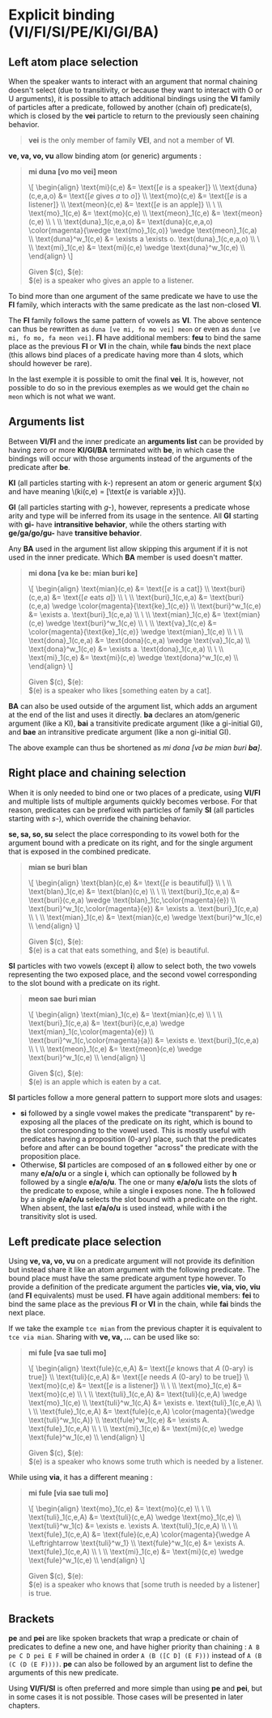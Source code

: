 # Explicit binding (VI/FI/SI/PE/KI/GI/BA)

## Left atom place selection

When the speaker wants to interact with an argument that normal chaining doesn't
select (due to transitivity, or because they want to interact with O or U
arguments), it is possible to attach additional bindings using the __VI__ family
of particles after a predicate, followed by another (chain of) predicate(s),
which is closed by the __vei__ particle to return to the previously seen
chaining behavior.

> __vei__ is the only member of family __VEI__, and not a member of __VI__.

__ve, va, vo, vu__ allow binding atom (or generic) arguments :

> __mi duna [vo mo vei] meon__
>
> \\[ \begin{align}
> \text{mi}(c,e)         &= \text{[$e$ is a speaker]} \\\\
> \text{duna}(c,e,a,o)   &= \text{[$e$ gives $a$ to $o$]} \\\\
> \text{mo}(c,e)         &= \text{[$e$ is a listener]} \\\\
> \text{meon}(c,e)       &= \text{[$e$ is an apple]} \\\\
> \\ \\\\
> \text{mo}_1(c,e)       &= \text{mo}(c,e) \\\\
> \text{meon}_1(c,e)     &= \text{meon}(c,e) \\\\
> \\ \\\\
> \text{duna}_1(c,e,a,o) &= \text{duna}(c,e,a,o) \color{magenta}{\wedge \text{mo}_1(c,o)} \wedge \text{meon}_1(c,a) \\\\
> \text{duna}^w_1(c,e)   &= \exists a \exists o. \text{duna}_1(c,e,a,o) \\\\
> \\ \\\\
> \text{mi}_1(c,e)       &= \text{mi}(c,e) \wedge \text{duna}^w_1(c,e) \\\\
> \end{align} \\]
>
> Given $(c), $(e):\
> $(e) is a speaker who gives an apple to a listener.

To bind more than one argument of the same predicate we have to use the __FI__
family, which interacts with the same predicate as the last non-closed __VI__.

The __FI__ family follows the same pattern of vowels as __VI__.
The above sentence can thus be rewritten as `duna [ve mi, fo mo vei] meon` or
even as `duna [ve mi, fo mo, fa meon vei]`. __FI__ have additional members:
__feu__ to bind the same place as the previous __FI__ or __VI__ in the chain,
while __fau__ binds the next place (this allows bind places of a predicate
having more than 4 slots, which should however be rare).

In the last exemple it is possible to omit the final __vei__. It is, however,
not possible to do so in the previous exemples as we would get the chain
`mo meon` which is not what we want.

## Arguments list

Between __VI/FI__ and the inner predicate an __arguments list__ can be provided
by having zero or more __KI/GI/BA__ terminated with __be__, in which case the
bindings will occur with those arguments instead of the arguments of the
predicate after __be__.

__KI__ (all particles starting with _k-_) represent an atom or generic argument
$(x) and have meaning \\(ki(c,e) = \[\text{$e$ is variable $x$}\]\\).

__GI__ (all particles starting with _g-_), however, represents a predicate whose
arity and type will be inferred from its usage in the sentence. All __GI__
starting with __gi-__ have __intransitive behavior__, while the others starting
with __ge/ga/go/gu-__ have __transitive behavior__.

Any __BA__ used in the argument list allow skipping this argument if it is not
used in the inner predicate. Which __BA__ member is used doesn't matter.

> __mi dona [va ke be: mian buri ke]__
>
> \\[ \begin{align}
> \text{mian}(c,e)       &= \text{[$e$ is a cat]} \\\\
> \text{buri}(c,e,a)     &= \text{[$e$ eats $a$]} \\\\
> \\ \\\\
> \text{buri}_1(c,e,a)   &= \text{buri}(c,e,a) \wedge \color{magenta}{\text{ke}_1(c,e)} \\\\
> \text{buri}^w_1(c,e)   &= \exists a. \text{buri}_1(c,e,a) \\\\
> \\ \\\\
> \text{mian}_1(c,e)     &= \text{mian}(c,e) \wedge \text{buri}^w_1(c,e) \\\\
> \\ \\\\
> \text{va}_1(c,e)       &= \color{magenta}{\text{ke}_1(c,e)} \wedge \text{mian}_1(c,e) \\\\
> \\ \\\\
> \text{dona}_1(c,e,a)   &= \text{dona}(c,e,a) \wedge \text{va}_1(c,a) \\\\
> \text{dona}^w_1(c,e)   &= \exists a. \text{dona}_1(c,e,a) \\\\
> \\ \\\\
> \text{mi}_1(c,e)       &= \text{mi}(c,e) \wedge \text{dona}^w_1(c,e) \\\\
> \end{align} \\]
>
> Given $(c), $(e):\
> $(e) is a speaker who likes [something eaten by a cat].

__BA__ can also be used outside of the argument list, which adds an argument at
the end of the list and uses it directly. __ba__ declares an atom/generic
argument (like a KI), __bai__ a transitivite predicate argument (like a
gi-initial GI), and __bae__ an intransitive predicate argument (like a non
gi-initial GI).

The above example can thus be shortened as _mi dona [va be mian buri __ba__]_.

## Right place and chaining selection

When it is only needed to bind one or two places of a predicate, using __VI/FI__
and multiple lists of multiple arguments quickly becomes verbose. For that
reason, predicates can be prefixed with particles of family __SI__ (all
particles starting with _s-_), which override the chaining behavior.

__se, sa, so, su__ select the place corresponding to its vowel both for the
argument bound with a predicate on its right, and for the single argument that
is exposed in the combined predicate.

> __mian se buri blan__
>
> \\[ \begin{align}
> \text{blan}(c,e)                       &= \text{[$e$ is beautiful]} \\\\
> \\ \\\\
> \text{blan}_1(c,e)                     &= \text{blan}(c,e) \\\\
> \\ \\\\
> \text{buri}_1(c,e,a)                   &= \text{buri}(c,e,a) \wedge \text{blan}_1(c,\color{magenta}{e}) \\\\
> \text{buri}^w_1(c,\color{magenta}{e})  &= \exists a. \text{buri}_1(c,e,a) \\\\
> \\ \\\\
> \text{mian}_1(c,e)                     &= \text{mian}(c,e) \wedge \text{buri}^w_1(c,e) \\\\
> \end{align} \\]
>
> Given $(c), $(e):\
> $(e) is a cat that eats something, and $(e) is beautiful.

__SI__ particles with two vowels (except __i__) allow to select both, the two
vowels representing the two exposed place, and the second vowel corresponding to
the slot bound with a predicate on its right.

> __meon sae buri mian__
>
> \\[ \begin{align}
> \text{mian}_1(c,e)                    &= \text{mian}(c,e) \\\\
> \\ \\\\
> \text{buri}_1(c,e,a)                  &= \text{buri}(c,e,a) \wedge \text{mian}_1(c,\color{magenta}{e}) \\\\
> \text{buri}^w_1(c,\color{magenta}{a}) &= \exists e. \text{buri}_1(c,e,a) \\\\
> \\ \\\\
> \text{meon}_1(c,e)                    &= \text{meon}(c,e) \wedge \text{buri}^w_1(c,e) \\\\
> \end{align} \\]
>
> Given $(c), $(e):\
> $(e) is an apple which is eaten by a cat.

__SI__ particles follow a more general pattern to support more slots and usages:

- __si__ followed by a single vowel makes the predicate "transparent" by
  re-exposing all the places of the predicate on its right, which is bound to
  the slot corresponding to the vowel used. This is mostly useful with predicates
  having a proposition (0-ary) place, such that the predicates before and after
  can be bound together "across" the predicate with the proposition place.
- Otherwise, __SI__ particles are composed of an __s__ followed either by
  one or many __e/a/o/u__ or a single __i__, which can optionally be followed
  by __h__ followed by a single __e/a/o/u__. The one or many __e/a/o/u__ lists
  the slots of the predicate to expose, while a single __i__ exposes none.
  The __h__ followed by a single __e/a/o/u__ selects the slot bound with a
  predicate on the right. When absent, the last __e/a/o/u__ is used instead,
  while with __i__ the transitivity slot is used.

## Left predicate place selection

Using __ve, va, vo, vu__ on a predicate argument will not provide its
definition but instead share it like an atom argument with the following
predicate. The bound place must have the same predicate argument type however.
To provide a definition of the predicate argument the particles __vie, via, vio,
viu__ (and __FI__ equivalents) must be used. __FI__ have again additional members:
__fei__ to bind the same place as the previous __FI__ or __VI__ in the chain,
while __fai__ binds the next place.

If we take the example `tce mian` from the previous chapter it is equivalent to
`tce via mian`. Sharing with __ve, va, ...__ can be used like so:

> __mi fule [va sae tuli mo]__
>
> \\[ \begin{align}
> \text{fule}(c,e,A)                &= \text{[$e$ knows that $A$ (0-ary) is true]} \\\\
> \text{tuli}(c,e,A)                &= \text{[$e$ needs $A$ (0-ary) to be true]} \\\\
> \text{mo}(c,e)                    &= \text{[$e$ is a listener]} \\\\
> \\ \\\\
> \text{mo}_1(c,e)                  &= \text{mo}(c,e) \\\\
> \\ \\\\
> \text{tuli}_1(c,e,A)              &= \text{tuli}(c,e,A) \wedge \text{mo}_1(c,e) \\\\
> \text{tuli}^w_1(c,A)              &= \exists e. \text{tuli}_1(c,e,A) \\\\
> \\ \\\\
> \text{fule}_1(c,e,A)              &= \text{fule}(c,e,A) \color{magenta}{\wedge \text{tuli}^w_1(c,A)} \\\\
> \text{fule}^w_1(c,e)              &= \exists A. \text{fule}_1(c,e,A) \\\\
> \\ \\\\
> \text{mi}_1(c,e)                  &= \text{mi}(c,e) \wedge \text{fule}^w_1(c,e) \\\\
> \end{align} \\]
>
> Given $(c), $(e):\
> $(e) is a speaker who knows some truth which is needed by a listener.

While using __via__, it has a different meaning :

> __mi fule [via sae tuli mo]__
>
> \\[ \begin{align}
> \text{mo}_1(c,e)                  &= \text{mo}(c,e) \\\\
> \\ \\\\
> \text{tuli}_1(c,e,A)              &= \text{tuli}(c,e,A) \wedge \text{mo}_1(c,e) \\\\
> \text{tuli}^w_1(c)                &= \exists e. \exists A. \text{tuli}_1(c,e,A) \\\\
> \\ \\\\
> \text{fule}_1(c,e,A)              &= \text{fule}(c,e,A) \color{magenta}{\wedge A \Leftrightarrow \text{tuli}^w_1} \\\\
> \text{fule}^w_1(c,e)              &= \exists A. \text{fule}_1(c,e,A) \\\\
> \\ \\\\
> \text{mi}_1(c,e)                  &= \text{mi}(c,e) \wedge \text{fule}^w_1(c,e) \\\\
> \end{align} \\]
>
> Given $(c), $(e):\
> $(e) is a speaker who knows that [some truth is needed by a listener] is true.

## Brackets

__pe__ and __pei__ are like spoken brackets that wrap a predicate or chain of
predicates to define a new one, and have higher priority than chaining : `A B pe
C D pei E F` will be chained in order `A (B ([C D] (E F)))` instead of `A (B (C
(D (E F))))`. __pe__ can also be followed by an argument list to define the
arguments of this new predicate.

Using __VI/FI/SI__ is often preferred and more simple than using __pe__ and
__pei__, but in some cases it is not possible. Those cases will be presented in
later chapters.